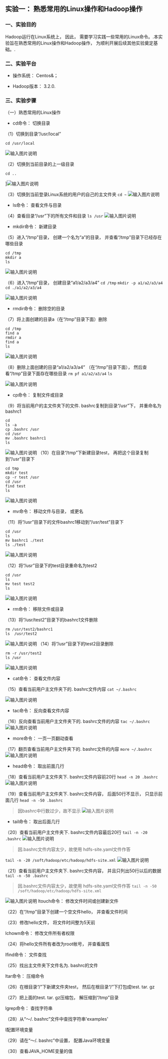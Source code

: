 ## 实验一： 熟悉常用的Linux操作和Hadoop操作
### 一、实验目的

Hadoop运行在Linux系统上， 因此， 需要学习实践一些常用的Linux命令。.本实验旨在熟悉常用的Linux操作和Hadoop操作， 为顺利开展后续其他实验奠定基础。.

### 二、实验平台

- 操作系统： Centos&；

- Hadoop版本： 3.2.0.

### 三、实验步骤

（一）熟悉常用的Linux操作

- cd命令： 切换目录

（1）切换到目录“/usr/local”

`cd /usr/local`

![输入图片说明](https://raw.githubusercontent.com/dfdbb/MyMakdownPhoto/master/2022/10/28/l4HzjdbWBHRlO18U.png)

		
（2）切换到当前目录的上一级目录

`cd ..`

]![输入图片说明](https://raw.githubusercontent.com/dfdbb/MyMakdownPhoto/master/2022/10/28/vumqoYx2xqVZtH92.png)


（3）切换到当前登录Linux系统的用户的自己的主文件夹
`cd ~`
![输入图片说明](https://raw.githubusercontent.com/dfdbb/MyMakdownPhoto/master/2022/10/28/ptxzZDnc0OcoX4k1.png)

- ls命令： 查看文件与目录


（4）查看目录“/usr”下的所有文件和目录
` ls /usr `
![输入图片说明](https://raw.githubusercontent.com/dfdbb/MyMakdownPhoto/master/2022/10/28/REr0MJQxuVQyTKF8.png)
- mkdir命令： 新建目录

（5）进入“/tmp”目录， 创建一个名为“a”的目录， 并查看“/tmp”目录下已经存在哪些目录
```shell
cd /tmp
mkdir a
ls 
```
![输入图片说明](https://raw.githubusercontent.com/dfdbb/MyMakdownPhoto/master/2022/10/28/Vl5iDrnadSeRqyE5.png)


（6）进入“/tmp”目录， 创建目录“a1/a2/a3/a4”
`cd /tmp`
`mkdir -p a1/a2/a3/a4`
`cd ./a1/a2/a3/a4`

![输入图片说明](https://raw.githubusercontent.com/dfdbb/MyMakdownPhoto/master/2022/10/28/GkGSBwHddblyzZmY.png)

- rmdir命令： 删除空的目录

（7）将上面创建的目录a（在“/tmp”目录下面）删除
```shell
cd /tmp
find a
rmdir a
find a 
ls 
```
![输入图片说明](https://raw.githubusercontent.com/dfdbb/MyMakdownPhoto/master/2022/10/28/qQ3lVEx3LLrHC1jB.png)

（8）删除上面创建的目录“a1/a2/a3/a4” （在“/tmp”目录下面）， 然后查看“/tmp”目录下面存在哪些目录
`rm pf a1/a2/a3/a4`
`ls`

![输入图片说明](https://raw.githubusercontent.com/dfdbb/MyMakdownPhoto/master/2022/10/28/XA9Se58H5eIa9ZOE.png)

- cp命令： 复制文件或目录

（9）将当前用户的主文件夹下的文件. bashrc复制到目录“/usr”下， 并重命名为bashrc1
```shell
cd 
ls -a 
cp .bashrc /usr
cd /usr
mv .bashrc bashrc1
ls
```

![输入图片说明](https://raw.githubusercontent.com/dfdbb/MyMakdownPhoto/master/2022/10/28/9kuVMFYMg1hfJJBf.png)
（10）在目录“/tmp”下新建目录test， 再把这个目录复制到“/usr”目录下
```shell 
cd tmp
mkdir test
cp -r test /usr 
cd /usr 
find test
ls
```

![输入图片说明](https://raw.githubusercontent.com/dfdbb/MyMakdownPhoto/master/2022/10/28/Ph1DVdOZtSJDO0Gv.png)
- mv命令： 移动文件与目录， 或更名

（11）将“/usr”目录下的文件bashrc1移动到“/usr/test”目录下
```shell
cd /usr
ls
mv bashrc1 ./test
ls ./test
```
![输入图片说明](https://raw.githubusercontent.com/dfdbb/MyMakdownPhoto/master/2022/10/28/1XOOE3ueBupRTAOG.png)

（12）将“/usr”目录下的test目录重命名为test2
```shell
cd /usr
ls
mv test test2
ls
```
![输入图片说明](https://raw.githubusercontent.com/dfdbb/MyMakdownPhoto/master/2022/10/28/1CGui4uCeZikOer0.png)
- rm命令： 移除文件或目录

（13）将“/usr/test2”目录下的bashrc1文件删除
```shell
rm /usr/test2/bashrc1
ls	/usr/test2
```

![输入图片说明](https://raw.githubusercontent.com/dfdbb/MyMakdownPhoto/master/2022/10/28/V6AoTfFlbltTMUbc.png)
（14）将“/usr”目录下的test2目录删除
```shell
rm -r /usr/test2
ls /usr
```

![输入图片说明](https://raw.githubusercontent.com/dfdbb/MyMakdownPhoto/master/2022/10/28/ctGbJzIc5cSfqlkZ.png)

- cat命令： 查看文件内容

（15）查看当前用户主文件夹下的. bashrc文件内容
`cat ~/.bashrc`

![输入图片说明](https://raw.githubusercontent.com/dfdbb/MyMakdownPhoto/master/2022/10/28/1iecv6xpy13LhD5J.png)
- tac命令： 反向查看文件内容

（16）反向查看当前用户主文件夹下的. bashrc文件的内容
`tac ~/.bashrc`
![输入图片说明](https://raw.githubusercontent.com/dfdbb/MyMakdownPhoto/master/2022/10/28/jq4wEJbep0qIeSPH.png)

- more命令： 一页一页翻动查看

（17）翻页查看当前用户主文件夹下的. bashrc文件的内容
`more ~/.bashrc`
![输入图片说明](https://raw.githubusercontent.com/dfdbb/MyMakdownPhoto/master/2022/10/28/wI6aE7ZOSff6gvJH.png)


- head命令： 取出前面几行

（18）查看当前用户主文件夹下. bashrc文件内容前20行
`head -n 20 .bashrc`
![输入图片说明](https://raw.githubusercontent.com/dfdbb/MyMakdownPhoto/master/2022/10/28/ewzElRrC7LaMFhWi.png)

（19）查看当前用户主文件夹下. bashrc文件内容， 后面50行不显示， 只显示前面几行
`head -n -50 .bashrc`
> 因bashrc中行数过少，故不显示
![输入图片说明](https://raw.githubusercontent.com/dfdbb/MyMakdownPhoto/master/2022/10/28/p0v2l1cqQuwfT6da.png)

- tail命令： 取出后面几行

（20）查看当前用户主文件夹下. bashrc文件内容最后20行
`tail -n -20 .bashrc`
![输入图片说明](https://raw.githubusercontent.com/dfdbb/MyMakdownPhoto/master/2022/10/28/K6exNjsJCfbJUM0h.png)
> 因.bashrc文件内容太少，故使用 hdfs-site.yaml文件作答

`tail -n -20 /soft/hadoop/etc/hadoop/hdfs-site.xml`
![输入图片说明](https://raw.githubusercontent.com/dfdbb/MyMakdownPhoto/master/2022/10/28/p106tm66zcFBvfHw.png)

（21）查看当前用户主文件夹下. bashrc文件内容， 并且只列出50行以后的数据
`tail -n -50 .bashrc`
> 因.bashrc文件内容太少，故使用 hdfs-site.yaml文件作答
`tail -n -50 /soft/hadoop/etc/hadoop/hdfs-site.xml
`

![输入图片说明](https://raw.githubusercontent.com/dfdbb/MyMakdownPhoto/master/2022/10/28/0dmedJ0paOuF7kej.png)
ltouch命令： 修改文件时间或创建新文件

（22）在“/tmp”目录下创建一个空文件hello， 并查看文件时间

（23）修改hello文件， 将文件时间整为5天前

lchown命令： 修改文件所有者权限

（24）将hello文件所有者改为root帐号， 并查看属性

lfind命令： 文件查找

（25）找出主文件夹下文件名为. bashrc的文件

ltar命令： 压缩命令

（26）在根目录“/”下新建文件夹test， 然后在根目录“/”下打包成test. tar. gz

（27）把上面的test. tar. gz压缩包， 解压缩到“/tmp”目录

lgrep命令： 查找字符串

（28）从“～/. bashrc”文件中查找字符串'examples'

l配置环境变量

（29）请在“～/. bashrc”中设置， 配置Java环境变量

（30）查看JAVA_HOME变量的值
<!--stackedit_data:
eyJoaXN0b3J5IjpbLTYwOTE0NDY3MF19
-->